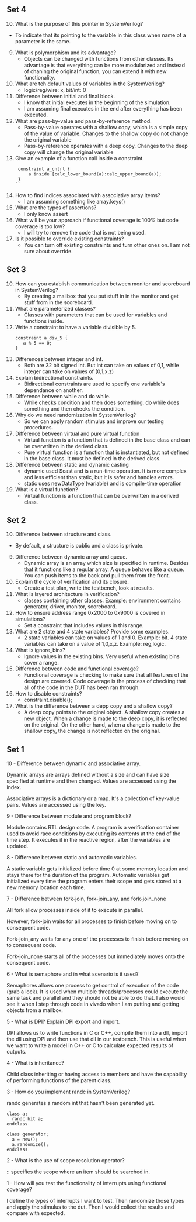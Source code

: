 ## Set 4
10. What is the purpose of this pointer in SystemVerilog?
   - To indicate that its pointing to the variable in this class when name of a parameter is the same.
9. What is polymorphism and its advantage?
   - Objects can be changed with functions from other classes. Its advantage is that everything can be more modularized and instead of chaning the original function, you can extend it with new functionality.
8. What are teh default values of variables in the SystemVerilog?
   - logic/reg/wire: x, bit/int: 0
7. Difference between initial and final block.
   - I know that initial executes in the beginning of the simulation.
   - I am assuming final executes in the end after everything has been executed.
6. What are pass-by-value and pass-by-reference method.
   - Pass-by-value operates with a shallow copy, which is a simple copy of the value of variable. Changes to the shallow copy do not change the original variable
   - Pass-by-reference operates with a deep copy. Changes to the deep copy will change the original variable
5. Give an example of a function call inside a constraint.
   ```
    constraint a_cntrl {
        a inside [calc_lower_bound(a):calc_upper_bound(a)];
    }
   ``
4. How to find indices associated with associative array items?
   - I am assuming something like array.keys()
3. What are the types of assertions?
   - I only know assert
2. What will be your approach if functional coverage is 100% but code coverage is too low?
   - I will try to remove the code that is not being used.
1. Is it possible to override existing constraints?
   - You can turn off existing constraints and turn other ones on. I am not sure about override.

## Set 3
10. How can you establish communication between monitor and scoreboard in SystemVerilog?
    - By creating a mailbox that you put stuff in in the monitor and get stuff from in the scoreboard.
9. What are parameterized classes?
    - Classes with parameters that can be used for variables and functions inside.
8. Write a constraint to have a variable divisible by 5.
   ```
   constraint a_div_5 {
      a % 5 == 0;
   }
   ```
7. Differences between integer and int.
   - Both are 32 bit signed int. But int can take on values of 0,1, while integer can take on values of (0,1,x,z)
6. Explain bidirectional constraints.
   - Bidirectional constraints are used to specify one variable's dependance on another.
5. Difference between while and do while.
   - While checks condition and then does something. do while does something and then checks the condition.
4. Why do we need randomization in SystemVerilog?
   - So we can apply random stimulus and improve our testing procedures.
3. Difference between virtual and pure virtual function
   - Virtual function is a function that is defined in the base class and can be overwritten in the derived class.
   - Pure virtual function is a function that is instantiated, but not defined in the base class. It must be defined in the derived class.
2. Difference between static and dynamic casting
   - dynamic used $cast and is a run-time operation. It is more complex and less efficient than static, but it is safer and handles errors.
   - static uses newDataType'(variable) and is compile-time operation
1. What is a virtual function?
   - Virtual function is a function that can be overwritten in a derived class.

## Set 2
10. Difference between structure and class.
   - By default, a structure is public and a class is private.
9. Difference between dynamic array and queue.
   - Dynamic array is an array which size is specified in runtime. Besides that it functions like a regular array. A queue behaves like a queue. You can push items to the back and pull them from the front.
8. Explain the cycle of verification and its closure.
   - Create a test plan, write the testbench, look at results.
7. What is layered architecture in verification?
   - classes containing other classes. Example: environment contains generator, driver, monitor, scoreboard.
6. How to ensure address range 0x2000 to 0x9000 is covered in simulations?
   - Set a constraint that includes values in this range.
5. What are 2 state and 4 state variables? Provide some examples.
   - 2 state variables can take on values of 1 and 0. Example: bit. 4 state variables can take on a value of 1,0,x,z. Example: reg,logic.
4. What is ignore_bins?
   - Ignore values in the existing bins. Very useful when existing bins cover a range.
3. Difference between code and functional coverage?
   - Functional coverage is checking to make sure that all features of the design are covered. Code coverage is the process of checking that all of the code in the DUT has been ran through.
2. How to disable constraints?
   - constraint.disable();
1. What is the difference between a depp copy and a shallow copy?
   - A deep copy points to the original object. A shallow copy creates a new object. When a change is made to the deep copy, it is reflected on the original. On the other hand, when a change is made to the shallow copy, the change is not reflected on the original.

## Set 1
10 - Difference between dynamic and associative array.

Dynamic arrays are arrays defined without a size and can have size specified at runtime and then changed. Values are accessed using the index.

Associative arrays is a dictionary or a map. It's a collection of key-value pairs. Values are accessed using the key.

9 - Difference between module and program block?

Module contains RTL design code. A program is a verification container used to avoid race conditions by executing its contents at the end of the time step. It executes it in the reactive region, after the variables are updated.

8 - Difference between static and automatic variables.

A static variable gets initialized before time 0 at some memory location and stays there for the duration of the program. Automatic variables get initialized every time the program enters their scope and gets stored at a new memory location each time.

7 - Difference between fork-join, fork-join_any, and fork-join_none

All fork allow processes inside of it to execute in parallel.

However, fork-join waits for all processes to finish before moving on to consequent code.

Fork-join_any waits for any one of the processes to finish before moving on to consequent code.

Fork-join_none starts all of the processes but immediately moves onto the consequent code.

6 - What is semaphore and in what scenario is it used?

Semaphores allows one process to get control of execution of the code (grab a lock). It is used when multiple threads/processes could execute the same task and parallel and they should not be able to do that.
I also would see it when I step through code in vivado when I am putting and getting objects from a mailbox.

5 - What is DPI? Explain DPI export and import.

DPI allows us to write functions in C or C++, compile them into a dll, import the dll using DPI and then use that dll in our testbench. This is useful when we want to write a model in C++ or C to calculate expected results of outputs.

4 - What is inheritance?

Child class inheriting or having access to members and have the capability of performing functions of the parent class.

3 - How do you implement randc in SystemVerilog?

randc generates a random int that hasn't been generated yet.
```
class a;
  randc bit a;
endclass

class generator;
  a = new();
  a.randomize();
endclass
```
2 - What is the use of scope resolution operator?

:: specifies the scope where an item should be searched in.

1 - How will you test the functionality of interrupts using functional coverage?

I define the types of interrupts I want to test. Then randomize those types and apply the stimulus to the dut. Then I would collect the results and compare with expected.
